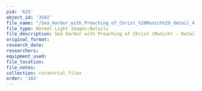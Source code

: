 ```yaml
---
pid: '625'
object_id: '3542'
file_name: "/Sea_Harbor_with_Preaching_of_Christ_%28Munich%29_detail_4.jpg"
file_type: Normal Light Images›Details
file_description: Sea Harbor with Preaching of Christ (Munich) - Detail 4
original_format:
research_date:
researchers:
equipment_used:
file_location:
file_notes:
collection: curatorial_files
order: '165'
---
```

